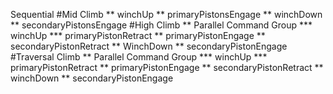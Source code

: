 Sequential
	#Mid Climb
     ** winchUp
     ** primaryPistonsEngage
     ** winchDown
     ** secondaryPistonsEngage
	#High Climb
     ** Parallel Command Group
     *** winchUp
     *** primaryPistonRetract
     ** primaryPistonEngage
     ** secondaryPistonRetract
     ** WinchDown
     ** secondaryPistonEngage
	#Traversal Climb
     ** Parallel Command Group
     *** winchUp
     *** primaryPistonRetract
     ** primaryPistonEngage
     ** secondaryPistonRetract
     ** winchDown
     ** secondaryPistonEngage